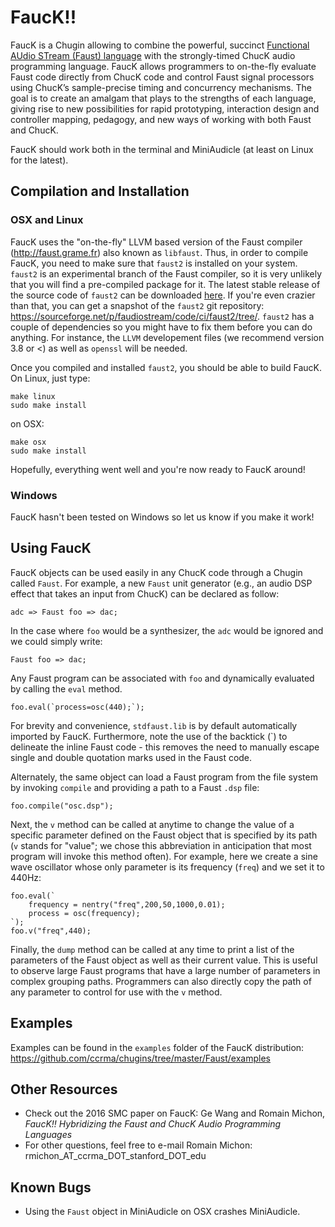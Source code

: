 # FaucK!!

FaucK is a Chugin allowing to combine the powerful, succinct [Functional AUdio STream (Faust) language](http://faust.grame.fr) with the strongly-timed ChucK audio programming language.
FaucK allows programmers to on-the-fly evaluate Faust code directly from ChucK code and control Faust signal processors using ChucK’s sample-precise timing and
concurrency mechanisms. The goal is to create an amalgam that plays to the strengths of each language, giving rise to new possibilities for rapid prototyping, interaction design and controller mapping, pedagogy, and new ways of working with both Faust and ChucK. 

FaucK should work both in the terminal and MiniAudicle (at least on Linux for the latest). 

## Compilation and Installation

### OSX and Linux

FaucK uses the "on-the-fly" LLVM based version of the Faust compiler (<http://faust.grame.fr>) also known as `libfaust`. Thus, in order to compile FaucK, you need to make sure that `faust2` is installed on your system. `faust2` is an experimental branch of the Faust compiler, so it is very unlikely that you will find a pre-compiled package for it. The latest stable release of the source code of `faust2` can be downloaded [here](https://sourceforge.net/projects/faudiostream/files/). If you're even crazier than that, you can get a snapshot of the `faust2` git repository: <https://sourceforge.net/p/faudiostream/code/ci/faust2/tree/>. `faust2` has a couple of dependencies so you might have to fix them before you can do anything. For instance, the `LLVM` developement files (we recommend version 3.8 or <) as well as `openssl` will be needed.

Once you compiled and installed `faust2`, you should be able to build FaucK. On Linux, just type:

```
make linux
sudo make install
```

on OSX:

```
make osx
sudo make install
```

Hopefully, everything went well and you're now ready to FaucK around!

### Windows

FaucK hasn't been tested on Windows so let us know if you make it work!

## Using FaucK

FaucK objects can be used easily in any ChucK code through a Chugin called `Faust`. For example, a new `Faust` unit generator (e.g., an audio DSP effect that takes an input from ChucK) can be declared as follow:  

```
adc => Faust foo => dac;
```

In the case where `foo` would be a synthesizer, the `adc` would be ignored and we could simply write:

```
Faust foo => dac;
```

Any Faust program can be associated with `foo` and dynamically evaluated by calling the `eval` method.  

```
foo.eval(`process=osc(440);`);
```

For brevity and convenience, `stdfaust.lib` is by default automatically imported by FaucK.  Furthermore, note the use of the backtick (\`) to delineate the inline Faust code - this removes the need to manually escape single and double quotation marks used in the Faust code.

Alternately, the same object can load a Faust program from the file system by invoking `compile` and providing a path to a Faust `.dsp` file:

```
foo.compile("osc.dsp");
```

Next, the `v` method can be called at anytime to change the value of a specific parameter defined on the Faust object that is specified by its path (`v` stands for "value"; we chose this abbreviation in anticipation that most program will invoke this method often). For example, here we create a sine wave oscillator whose only parameter is its frequency (`freq`) and we set it to 440Hz: 

```
foo.eval(`
    frequency = nentry("freq",200,50,1000,0.01);
    process = osc(frequency);
`);
foo.v("freq",440);
```

Finally, the `dump` method can be called at any time to print a list of the parameters of the Faust object as well as their current value.  This is useful to observe large Faust programs that have a large number of parameters in complex grouping paths. Programmers can also directly copy the path of any parameter to control for use with the `v` method.

## Examples

Examples can be found in the `examples` folder of the FaucK distribution: <https://github.com/ccrma/chugins/tree/master/Faust/examples>

## Other Resources

* Check out the 2016 SMC paper on FaucK: Ge Wang and Romain Michon, *FaucK!! Hybridizing the Faust and ChucK Audio Programming Languages*
* For other questions, feel free to e-mail Romain Michon: rmichon_AT_ccrma_DOT_stanford_DOT_edu

## Known Bugs

* Using the `Faust` object in MiniAudicle on OSX crashes MiniAudicle. 